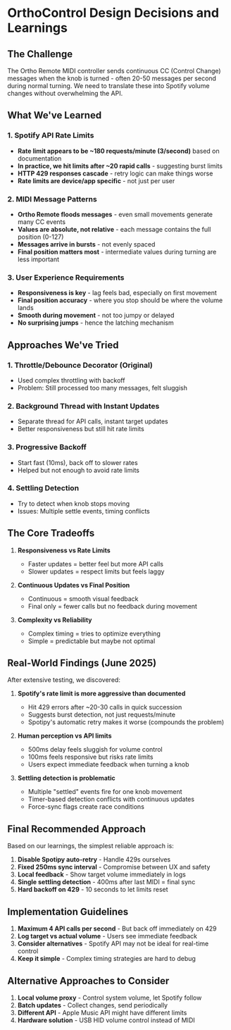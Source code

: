 # OrthoControl Design Decisions and Learnings

## The Challenge

The Ortho Remote MIDI controller sends continuous CC (Control Change) messages when the knob is turned - often 20-50 messages per second during normal turning. We need to translate these into Spotify volume changes without overwhelming the API.

## What We've Learned

### 1. Spotify API Rate Limits
- **Rate limit appears to be ~180 requests/minute (3/second)** based on documentation
- **In practice, we hit limits after ~20 rapid calls** - suggesting burst limits
- **HTTP 429 responses cascade** - retry logic can make things worse
- **Rate limits are device/app specific** - not just per user

### 2. MIDI Message Patterns
- **Ortho Remote floods messages** - even small movements generate many CC events
- **Values are absolute, not relative** - each message contains the full position (0-127)
- **Messages arrive in bursts** - not evenly spaced
- **Final position matters most** - intermediate values during turning are less important

### 3. User Experience Requirements
- **Responsiveness is key** - lag feels bad, especially on first movement
- **Final position accuracy** - where you stop should be where the volume lands
- **Smooth during movement** - not too jumpy or delayed
- **No surprising jumps** - hence the latching mechanism

## Approaches We've Tried

### 1. Throttle/Debounce Decorator (Original)
- Used complex throttling with backoff
- Problem: Still processed too many messages, felt sluggish

### 2. Background Thread with Instant Updates
- Separate thread for API calls, instant target updates
- Better responsiveness but still hit rate limits

### 3. Progressive Backoff
- Start fast (10ms), back off to slower rates
- Helped but not enough to avoid rate limits

### 4. Settling Detection
- Try to detect when knob stops moving
- Issues: Multiple settle events, timing conflicts

## The Core Tradeoffs

1. **Responsiveness vs Rate Limits**
   - Faster updates = better feel but more API calls
   - Slower updates = respect limits but feels laggy

2. **Continuous Updates vs Final Position**
   - Continuous = smooth visual feedback
   - Final only = fewer calls but no feedback during movement

3. **Complexity vs Reliability**
   - Complex timing = tries to optimize everything
   - Simple = predictable but maybe not optimal

## Real-World Findings (June 2025)

After extensive testing, we discovered:

1. **Spotify's rate limit is more aggressive than documented**
   - Hit 429 errors after ~20-30 calls in quick succession
   - Suggests burst detection, not just requests/minute
   - Spotipy's automatic retry makes it worse (compounds the problem)

2. **Human perception vs API limits**
   - 500ms delay feels sluggish for volume control
   - 100ms feels responsive but risks rate limits
   - Users expect immediate feedback when turning a knob

3. **Settling detection is problematic**
   - Multiple "settled" events fire for one knob movement
   - Timer-based detection conflicts with continuous updates
   - Force-sync flags create race conditions

## Final Recommended Approach

Based on our learnings, the simplest reliable approach is:

1. **Disable Spotipy auto-retry** - Handle 429s ourselves
2. **Fixed 250ms sync interval** - Compromise between UX and safety
3. **Local feedback** - Show target volume immediately in logs
4. **Single settling detection** - 400ms after last MIDI = final sync
5. **Hard backoff on 429** - 10 seconds to let limits reset

## Implementation Guidelines

1. **Maximum 4 API calls per second** - But back off immediately on 429
2. **Log target vs actual volume** - Users see immediate feedback
3. **Consider alternatives** - Spotify API may not be ideal for real-time control
4. **Keep it simple** - Complex timing strategies are hard to debug

## Alternative Approaches to Consider

1. **Local volume proxy** - Control system volume, let Spotify follow
2. **Batch updates** - Collect changes, send periodically
3. **Different API** - Apple Music API might have different limits
4. **Hardware solution** - USB HID volume control instead of MIDI